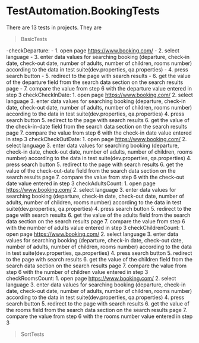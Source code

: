 # TestAutomation.BookingTests

There are 13 tests in projects. They are
> BasicTests

  -checkDeparture:
    - 1. open page https://www.booking.com/
    - 2. select language 
    - 3. enter data values for searching booking (departure, check-in date, check-out date, number of adults, number of children, rooms number) 
      according to the data in test suite(dev.properties, qa.properties)
    - 4. press search button
    - 5. redirect to the page with search results
    - 6. get the value of the departure field from the search data section on the search results page
    - 7. compare the value from step 6 with the departure value entered in step 3
  checkCheckInDate:
      1. open page https://www.booking.com/
      2. select language 
      3. enter data values for searching booking (departure, check-in date, check-out date, number of adults, number of children, rooms number) 
      according to the data in test suite(dev.properties, qa.properties)
      4. press search button
      5. redirect to the page with search results
      6. get the value of the check-in-date field from the search data section on the search results page
      7. compare the value from step 6 with the check-in date value entered in step 3
  checkCheckOutDate:
      1. open page https://www.booking.com/
      2. select language 
      3. enter data values for searching booking (departure, check-in date, check-out date, number of adults, number of children, rooms number) 
      according to the data in test suite(dev.properties, qa.properties)
      4. press search button
      5. redirect to the page with search results
      6. get the value of the check-out-date field from the search data section on the search results page
      7. compare the value from step 6 with the check-out date value entered in step 3
  checkAdultsCount:
      1. open page https://www.booking.com/
      2. select language 
      3. enter data values for searching booking (departure, check-in date, check-out date, number of adults, number of children, rooms number) 
      according to the data in test suite(dev.properties, qa.properties)
      4. press search button
      5. redirect to the page with search results
      6. get the value of the adults field from the search data section on the search results page
      7. compare the value from step 6 with the number of adults value entered in step 3
  checkChildrenCount:
      1. open page https://www.booking.com/
      2. select language 
      3. enter data values for searching booking (departure, check-in date, check-out date, number of adults, number of children, rooms number) 
      according to the data in test suite(dev.properties, qa.properties)
      4. press search button
      5. redirect to the page with search results
      6. get the value of the children field from the search data section on the search results page
      7. compare the value from step 6 with the number of children value entered in step 3
 checkRoomsCount:
      1. open page https://www.booking.com/
      2. select language 
      3. enter data values for searching booking (departure, check-in date, check-out date, number of adults, number of children, rooms number) 
      according to the data in test suite(dev.properties, qa.properties)
      4. press search button
      5. redirect to the page with search results
      6. get the value of the rooms field from the search data section on the search results page
      7. compare the value from step 6 with the rooms number value entered in step 3
> SortTests
  
    
